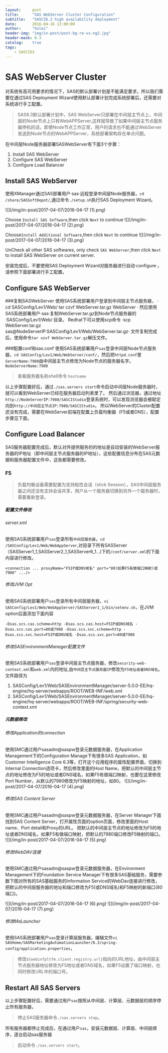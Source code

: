 ```yaml
---
layout:     post
title:      "SAS WebServer Cluster Configuration"
subtitle:   "SASCI6.3 high availability deployment"
date:       2016-04-16 13:00:00
author:     "Xulei"
header-img: "img/in-post/post-bg-re-vs-ng2.jpg"
header-mask: 0.3
catalog:    true
tags:
    - SASCI63
---
```


# SAS WebServer Cluster

对系统有高可用要求的情况下，SAS的默认部署计划是不能满足要求，所以我们需要在通过SAS Deployment Wizard使用默认部署计划完成系统部署后，还需要对系统进行手工配置。

>
> SAS6.3默认部署计划中，SAS WebServer只部署在中间层主节点上，中间层的Node节点上只有WebAPPServer,这样就导致了如果中间层主节点服务器停机的话，即使Node节点工作正常，用户的请求也不能通过WebServer发送到Node节点的WebAPPServer，系统部署架构存在单点问题。

在中间层Node服务器部署SASWebServer有下面3个步骤：

1. Install SAS WebServer
2. Configure SAS WebServer
3. Configure Load Balancer

## Install SAS WebServer
使用XManager通过SAS部署用户·sas·远程登录中间层Node服务器，`cd /share/SASSoftDepot/`,通过命令`./setup.sh`执行SAS Deployment Wizard。

![](/img/in-post/2017-04-07/2016-04-17 (1).png)

Choose `Install SAS Software`,then click `Next` to continue
![](/img/in-post/2017-04-07/2016-04-17 (2).png)

Choose`Install Additional Software`,then click `Next` to continue
![](/img/in-post/2017-04-07/2016-04-17 (3).png)

UnCheck all other SAS softwares, only check `SAS WebServer`,then click `Next` to install SAS WebServer on current server. 

安装完成后，不要使用SAS Deployment Wizard对服务器进行自动·configure·，请参照下面部署进行手工配置。

## Configure SAS WebServer
###复制SASWebServer
使用SAS系统部署用户登录到中间层主节点服务器，
·
cd SASConfig/Lev1/Web/
tar czvf WebServer.tar.gz WebServer
·
然后使用SAS系统部署用户·sas·复制WebServer.tar.gz到Node节点服务器的·SASConfig/Lev1/Web/·目录。
Redhat下可以使用scp命令 ·scp WebServer.tar.gz sas@NodeServerIP:SASConfig/Lev1/Web/WebServer.tar.gz·
文件复制完成后，使用命令` tar xzvf WebServer.tar.gz `解压文件。

###配置conf和sas.conf
使用SAS系统部署用户`sas`登录中间层Node节点服务器，`cd SASConfig/Lev1/Web/WebServer/conf/`，然后把`httpd.conf`里`ServerName:7980`由中间层主节点修改为Node节点的服务器名字。
`NodeServerName:7980`

> 查看服务器名称shell命令 `hostname`

以上步骤配置好后，通过`./sas.servers start`命令启动中间层Node服务器时，就可以看到WebServer已经在服务器启动列表里了。
然后通过浏览器，通过地址`http://NodeServerIP:7980/SASCIStudio`登录系统时，可以发现浏览器会被聪定向到`http://中间层主节点IP:7980/SASCIStudio`，
所以WebServer的Cluster配置还没有完成，需要在WebServer前端在配置上负载均衡器（F5或者DNS），配置步骤见下面。

## Configure Load Balancer

SAS服务器配置完成后，默认对外提供服务的的地址是自动安装的WebServer服务器的IP地址（即中间层主节点服务器的IP地址），这些配置信息分布在SAS元数据和服务器配置文件中，这些都需要修改。

### F5

> 负载均衡设备需要配置为支持粘性会话（stick Session），SAS中间层服务器之间还没有支持会话共享，用户从一个服务器切换到另外一个服务器时，需要重新登录。

##### 配置文件修改

###### server.xml
使用SAS系统部署用户`sas`登录所有`中间层服务器`，`cd /SASConfig/Lev1/Web/WebAppServer`,对目录下所有SASServer（SASServer1_1,SASServer2_1,SASServer6_1...)下的`/conf/server.xml`的下面内容进行修改。

```
<connection ... proxyName="F5IP或DNS域名" port="80(如果F5有做端口映射)或7980" .../> 
```

###### 修改JVM Opt
使用SAS系统部署用户`sas`登录所有中间层服务器，`vi SASConfig/Lev1/Web/WebAppServer/SASServer1_1/bin/setenv.sh`，在JVM option后面添加下面内容

```
-Dsas.scs.cas.scheme=http -Dsas.scs.cas.host=F5IP或DNS域名 -Dsas.scs.cas.port=80或7980 -Dsas.scs.svc.scheme=http -Dsas.scs.svc.host=F5IP或DNS域名 -Dsas.scs.svc.port=80或7980
```

###### 修改SASEnvironmentManager配置文件
使用SAS系统部署用户`sas`登录中间层主节点服务器，修改`security-web-context.xml`和`web.xml`内的地址,由`中间层主节点服务器IP`修改为`F5地址或者DNS域名`。文件路径为

1. SASConfig/Lev1/Web/SASEnvironmentManager/server-5.0.0-EE/hq-engine/hq-server/webapps/ROOT/WEB-INF/web.xml
2. SASConfig/Lev1/Web/SASEnvironmentManager/server-5.0.0-EE/hq-engine/hq-server/webapps/ROOT/WEB-INF/spring/security-web-context.xml

##### 元数据修改

###### 修改Application的connection
使用SMC通过用户sasadm@saspw登录元数据服务器，在Application Management下的Configuration Manage下有很多SAS Application，如Customer Intelligence Core 6.3等，打开这个应用程序的属性配置界面，切换到Internal Connection选项卡，然后修改里面的Host Name，把默认的中间层主节点的地址修改为F5的地址或者DNS域名，如果F5有做端口映射，也要在这里修改Port Number，从默认的7980修改为F5映射的地址，如80。
![](/img/in-post/2017-04-07/2016-04-17 (4).png)

###### 修改SAS Content Server
使用SMC通过用户sasadm@saspw登录元数据服务器，在Server Manager下面找到SAS Content Server，打开属性页面的option页面，修改里面的Host name、Port detail和Proxy的URL。
把默认的中间层主节点的地址修改为F5的地址或者DNS域名，如果F5有做端口映射，把默认的7980端口修改F5映射的端口。
![](/img/in-post/2017-04-07/2016-04-17 (5).png)

###### 修改WebDAV连接
使用SMC通过用户sasadm@saspw登录元数据服务器，在Environment Management下的Foundation Service Manager下有很多SAS基础服务，需要参数下图对所有的SAS基础服务的Information Service的WebDav连接进行修改，把默认的中间层服务器的地址和端口修改为F5(或DNS域名)和F5映射的新端口(80端口)。

![](/img/in-post/2017-04-07/2016-04-17 (6).png)
![](/img/in-post/2017-04-07/2016-04-17 (7).png)

###### 修改MaLauncher
使用SAS系统部署用户`sas`登录计算层服务器，编辑文件`vi SASHome/SASMarketingAutomationLauncher/6.3/spring-config/application.properties`，

> 修改`${webinfpltfm.client.registry.url}`指向的URL地址，由中间层主节点服务器地址修改为F5地址或者DNS域名，如果F5设置了端口映射，也同时修改URL中的端口号。

## Restart All SAS Servers

以上步骤配置好后，需要通过用户`sas`按照从中间层、计算层、元数据层的顺序停止所有服务器，

> 停止SAS服务器命令`./sas.servers stop`。

所有服务器都停止完成后，在通过用户`sas`，安装元数据层、计算层、中间层顺序，逐台启动sas服务器

> 启动命令`./sas.servers start`。
